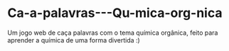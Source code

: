 # Ca-a-palavras---Qu-mica-org-nica
Um jogo web de caça palavras com o tema química orgânica, feito para aprender a química de uma forma divertida :)
